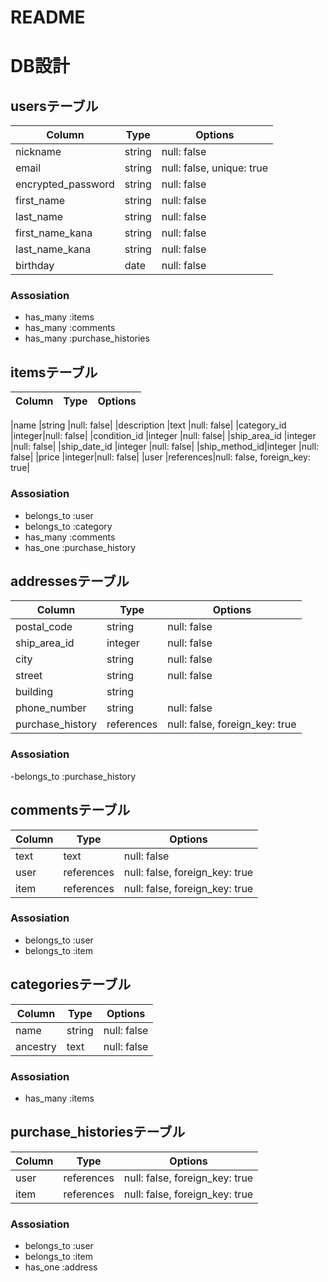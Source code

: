 # README
# DB設計

## usersテーブル
|Column|Type|Options|
|------------|--------|-------|
|nickname    |string |null: false|
|email        |string |null: false, unique: true|
|encrypted_password    |string |null: false|
|first_name  |string |null: false|
|last_name   |string |null: false|
|first_name_kana  |string |null: false|
|last_name_kana  |string |null: false|
|birthday    |date   |null: false|

### Assosiation
- has_many :items
- has_many :comments
- has_many :purchase_histories

## itemsテーブル
|Column|Type|Options|
|------|----|-------|

|name          |string |null: false|
|description   |text   |null: false|
|category_id   |integer|null: false|
|condition_id  |integer |null: false|
|ship_area_id  |integer |null: false|
|ship_date_id  |integer |null: false|
|ship_method_id|integer |null: false|
|price         |integer|null: false|
|user          |references|null: false, foreign_key: true|

### Assosiation
- belongs_to :user
- belongs_to :category
- has_many :comments
- has_one :purchase_history


## addressesテーブル
|Column|Type|Options|
|------|----|-------|
|postal_code   |string |null: false|
|ship_area_id  |integer |null: false|
|city  |string|null: false|
|street    |string|null: false|
|building   |string|
|phone_number  |string|null: false|
|purchase_history|references |null: false, foreign_key: true |

### Assosiation
-belongs_to :purchase_history

## commentsテーブル
|Column|Type|Options|
|------|----|-------|
|text|text      |null: false|
|user|references|null: false, foreign_key: true|
|item|references|null: false, foreign_key: true|

### Assosiation
- belongs_to :user
- belongs_to :item

## categoriesテーブル
|Column|Type|Options|
|------|----|-------|
|name    |string|null: false|
|ancestry|text  |null: false|

### Assosiation
- has_many :items

## purchase_historiesテーブル
|Column|Type|Options|
|------|----|-------|
|user   |references|null: false, foreign_key: true|
|item   |references|null: false, foreign_key: true|

### Assosiation
- belongs_to :user
- belongs_to :item
- has_one :address
